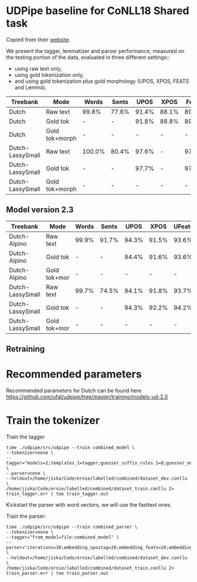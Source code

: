 # UDPipe baseline for CoNLL18 Shared task

Copied from their [website](http://ufal.mff.cuni.cz/udpipe/models#conll18_shared_task_baseline_ud_22_models).

We present the tagger, lemmatizer and parser performance, measured on the testing
portion of the data, evaluated in three different settings::

* using raw text only,
* using gold tokenization only,
* and using gold tokenization plus gold morphology (UPOS, XPOS, FEATS and Lemma).

| Treebank         | Mode           | Words | Sents | UPOS  | XPOS  | Feats | AllTags | Lemma | UAS   | LAS   |
| --------         | ----           | ----- | ----- | ----  | ----  | ----- | ------- | ----- | ----- | ----- |
| Dutch            | Raw text       | 99.8% | 77.6% | 91.4% | 88.1% | 89.3% | 87.0%   | 89.9% | 75.4% | 69.6% |
| Dutch            | Gold tok       | -     | -     | 91.8% | 88.8% | 89.9% | 87.7%   | 90.1% | 77.0% | 71.2% |
| Dutch            | Gold tok+morph | -     | -     | -     | -     | -     | -       | -     | 82.9% | 79.4% |
| Dutch-LassySmall | Raw text       |100.0% | 80.4% | 97.6% | -     | 97.2% | -       | 98.1% | 84.4% | 82.0% |
| Dutch-LassySmall | Gold tok       | -     | -     | 97.7% | -     | 97.4% | -       | 98.2% | 87.5% | 85.0% |
| Dutch-LassySmall | Gold tok+morph | -     | -     | -     | -     | -     | -       | -     | 89.7% | 87.4% |



## Model version 2.3

| Treebank         | Mode         | Words | Sents | UPOS  | XPOS  | UFeats | AllTags | Lemma | UAS   | LAS   | MLAS  | BLEX   |
| --------         | ----         | ----- | ----- | ----  | ----  | ------ | ------- | ----- | ---   | ---   | ----  | ----   |
| Dutch-Alpino     | Raw text     | 99.9% | 91.7% | 94.3% | 91.5% | 93.6%  | 90.8%   | 95.4% | 82.3% | 78.2% | 63.0% | 66.0%  |
| Dutch-Alpino     | Gold tok     | -     | -     | 94.4% | 91.6% | 93.6%  | 91.0%   | 95.5% | 83.1% | 78.9% | 63.9% | 66.9%  |
| Dutch-Alpino     | Gold tok+mor | -     | -     | -     | -     | -      | -       | -     | 86.6% | 83.1% | 75.1% | 76.2%  |
| Dutch-LassySmall | Raw text     | 99.7% | 74.5% | 94.1% | 91.8% | 93.7%  | 91.1%   | 95.5% | 79.9% | 75.9% | 63.3% | 64.3%  |
| Dutch-LassySmall | Gold tok     | -     | -     | 94.3% | 92.2% | 94.2%  | 91.5%   | 95.9% | 83.6% | 79.1% | 67.2% | 68.3%  |
| Dutch-LassySmall | Gold tok+mor | -     | -     | -     | -     | -      | -       | -     | 87.5% | 84.1% | 78.1% | 78.8%  |



## Retraining

# Recommended parameters

Recommended parameters for Dutch can be found here https://github.com/ufal/udpipe/tree/master/training/models-ud-2.0

# Train the tokenizer

Train the tagger
```
time ./udpipe/src/udpipe --train combined_model \
--tokenizer=none \
--tagger="models=2;templates_1=tagger;guesser_suffix_rules_1=8;guesser_enrich_dictionary_1=6;guesser_prefixes_max_1=0;use_lemma_1=0;use_xpostag_1=1;use_feats_1=1;provide_lemma_1=0;provide_xpostag_1=1;provide_feats_1=1;prune_features_1=0;templates_2=lemmatizer;guesser_suffix_rules_2=6;guesser_enrich_dictionary_2=4;guesser_prefixes_max_2=4;use_lemma_2=1;use_xpostag_2=0;use_feats_2=0;provide_lemma_2=1;provide_xpostag_2=0;provide_feats_2=0;prune_features_2=0" \
--parser=none \
--heldout=/home/jiska/Code/ernie/labelled/combined/dataset_dev.conllu \
/home/jiska/Code/ernie/labelled/combined/dataset_train.conllu 2> train_tagger.err | tee train_tagger.out
```

Kickstart the parser with word vectors, we will use the fasttext ones.

Train the parser:
```
time ./udpipe/src/udpipe --train combined_parser \
--tokenizer=none \
--tagger="from_model=file:combined_model" \
--parser="iterations=30;embedding_upostag=20;embedding_feats=20;embedding_xpostag=0;embedding_form=50;embedding_form_file=fasttext.model50.vec;embedding_lemma=0;embedding_deprel=20;learning_rate=0.01;learning_rate_final=0.001;l2=0.5;hidden_layer=200;batch_size=10;transition_system=projective;transition_oracle=dynamic;structured_interval=10" \
--heldout=/home/jiska/Code/ernie/labelled/combined/dataset_dev.conllu \
/home/jiska/Code/ernie/labelled/combined/dataset_train.conllu 2> train_parser.err | tee train_parser.out
```

